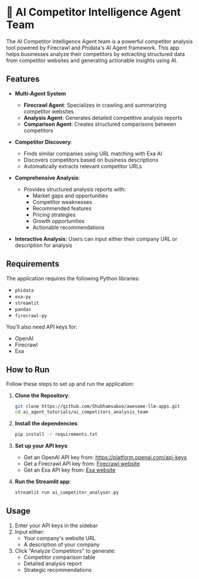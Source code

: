 # 🧲 AI Competitor Intelligence Agent Team

The AI Competitor Intelligence Agent team is a powerful competitor analysis tool powered by Firecrawl and Phidata's AI Agent framework. This app helps businesses analyze their competitors by extracting structured data from competitor websites and generating actionable insights using AI.

## Features

- **Multi-Agent System**
    - **Firecrawl Agent**: Specializes in crawling and summarizing competitor websites
    - **Analysis Agent**: Generates detailed competitive analysis reports
    - **Comparison Agent**: Creates structured comparisons between competitors

- **Competitor Discovery**:
  - Finds similar companies using URL matching with Exa AI 
  - Discovers competitors based on business descriptions
  - Automatically extracts relevant competitor URLs

- **Comprehensive Analysis**:
  - Provides structured analysis reports with:
    - Market gaps and opportunities
    - Competitor weaknesses
    - Recommended features
    - Pricing strategies
    - Growth opportunities
    - Actionable recommendations

- **Interactive Analysis**: Users can input either their company URL or description for analysis

## Requirements

The application requires the following Python libraries:

- `phidata`
- `exa-py`
- `streamlit`
- `pandas`
- `firecrawl-py`

You'll also need API keys for:
- OpenAI
- Firecrawl
- Exa

## How to Run

Follow these steps to set up and run the application:

1. **Clone the Repository**:
   ```bash
   git clone https://github.com/Shubhamsaboo/awesome-llm-apps.git
   cd ai_agent_tutorials/ai_competitors_analysis_team
   ```

2. **Install the dependencies**:
    ```bash
    pip install -r requirements.txt
    ```

3. **Set up your API keys**:
    - Get an OpenAI API key from: https://platform.openai.com/api-keys
    - Get a Firecrawl API key from: [Firecrawl website](https://www.firecrawl.dev/app/api-keys)
    - Get an Exa API key from: [Exa website](https://dashboard.exa.ai/api-keys)

4. **Run the Streamlit app**:
    ```bash
    streamlit run ai_competitor_analyser.py
    ```

## Usage

1. Enter your API keys in the sidebar
2. Input either:
   - Your company's website URL
   - A description of your company
3. Click "Analyze Competitors" to generate:
   - Competitor comparison table
   - Detailed analysis report
   - Strategic recommendations
